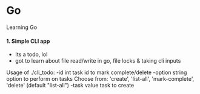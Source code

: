 # Go
Learning Go

#### 1. Simple CLI app
* Its a todo, lol
* got to learn about file read/write in go, file locks & taking cli inputs

Usage of ./cli_todo:
  -id int
        task id to mark complete/delete
  -option string
        option to perform on tasks
        Choose from: 'create', 'list-all', 'mark-complete', 'delete' (default "list-all")
  -task value
        task to create

